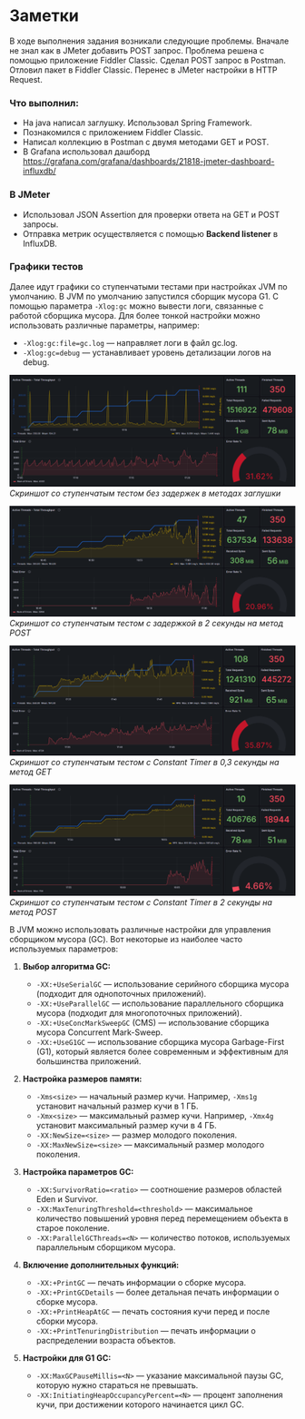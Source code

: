 # Заметки

В ходе выполнения задания возникали следующие проблемы.
Вначале не знал как в JMeter добавить POST запрос. Проблема решена с помощью приложение Fiddler Classic.
Сделал POST запрос в Postman. Отловил пакет в Fiddler Classic. Перенес в JMeter настройки в HTTP Request.


### Что выполнил:

- На java написал заглушку. Использовал Spring Framework.
- Познакомился с приложением Fiddler Classic.
- Написал коллекцию в Postman с двумя методами GET и POST.
- B Grafana использовал дашборд <https://grafana.com/grafana/dashboards/21818-jmeter-dashboard-influxdb/>

### В JMeter

- Использовал JSON Assertion для проверки ответа на GET и POST запросы.
- Отправка метрик осуществляется с помощью **Backend listener** в InfluxDB.


### Графики тестов

Далее идут графики со ступенчатыми тестами при настройках JVM по умолчанию. В JVM по умолчанию запустился сборщик мусора G1. С помощью параметра `-Xlog:gc` можно вывести логи, связанные с работой сборщика мусора. Для более тонкой настройки можно использовать различные параметры, например:

- `-Xlog:gc:file=gc.log` — направляет логи в файл gc.log.
- `-Xlog:gc=debug` — устанавливает уровень детализации логов на debug.

![image_01](images/image_01.png "Скриншот с вызовом и выводом скрипта") \
*Скриншот со ступенчатым тестом без задержек в методах заглушки*

![image_02](images/image_02.png "Скриншот со ступенчатым тестом с задержкой в 2 секунды на метод POST") \
*Скриншот со ступенчатым тестом с задержкой в 2 секунды на метод POST*

![image_03](images/image_03.png "Скриншот со ступенчатым тестом с Constant Timer в 0,3 секунды на метод GET") \
*Скриншот со ступенчатым тестом с Constant Timer в 0,3 секунды на метод GET*

![image_04](images/image_04.png "Скриншот со ступенчатым тестом с Constant Timer в 2 секунды на метод POST") \
*Скриншот со ступенчатым тестом с Constant Timer в 2 секунды на метод POST*

В JVM можно использовать различные настройки для управления сборщиком мусора (GC). Вот некоторые из наиболее часто используемых параметров:

1. **Выбор алгоритма GC:**
   - `-XX:+UseSerialGC` — использование серийного сборщика мусора (подходит для однопоточных приложений).
   - `-XX:+UseParallelGC` — использование параллельного сборщика мусора (подходит для многопоточных приложений).
   - `-XX:+UseConcMarkSweepGC` (CMS) — использование сборщика мусора Concurrent Mark-Sweep.
   - `-XX:+UseG1GC` — использование сборщика мусора Garbage-First (G1), который является более современным и эффективным для большинства приложений.

2. **Настройка размеров памяти:**
   - `-Xms<size>` — начальный размер кучи. Например, `-Xms1g` установит начальный размер кучи в 1 ГБ.
   - `-Xmx<size>` — максимальный размер кучи. Например, `-Xmx4g` установит максимальный размер кучи в 4 ГБ.
   - `-XX:NewSize=<size>` — размер молодого поколения.
   - `-XX:MaxNewSize=<size>` — максимальный размер молодого поколения.

3. **Настройка параметров GC:**
   - `-XX:SurvivorRatio=<ratio>` — соотношение размеров областей Eden и Survivor.
   - `-XX:MaxTenuringThreshold=<threshold>` — максимальное количество повышений уровня перед перемещением объекта в старое поколение.
   - `-XX:ParallelGCThreads=<N>` — количество потоков, используемых параллельным сборщиком мусора.

4. **Включение дополнительных функций:**
   - `-XX:+PrintGC` — печать информации о сборке мусора.
   - `-XX:+PrintGCDetails` — более детальная печать информации о сборке мусора.
   - `-XX:+PrintHeapAtGC` — печать состояния кучи перед и после сборки мусора.
   - `-XX:+PrintTenuringDistribution` — печать информации о распределении возраста объектов.

5. **Настройки для G1 GC:**
   - `-XX:MaxGCPauseMillis=<N>` — указание максимальной паузы GC, которую нужно стараться не превышать.
   - `-XX:InitiatingHeapOccupancyPercent=<N>` — процент заполнения кучи, при достижении которого начинается цикл GC.
